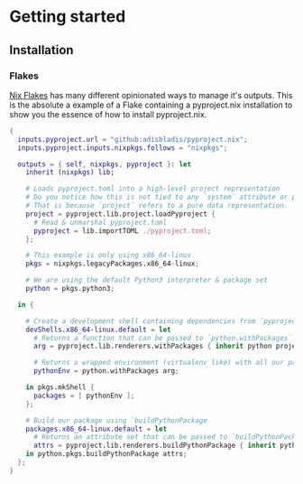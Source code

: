 # Getting started

## Installation

### Flakes

[Nix Flakes](https://nix.dev/concepts/flakes) has many different opinionated ways to manage it's outputs.
This is the absolute a example of a Flake containing a pyproject.nix installation to show you the essence of how to install pyproject.nix.

```nix
{
  inputs.pyproject.url = "github:adisbladis/pyproject.nix";
  inputs.pyproject.inputs.nixpkgs.follows = "nixpkgs";

  outputs = { self, nixpkgs, pyproject }: let
    inherit (nixpkgs) lib;

    # Loads pyproject.toml into a high-level project representation
    # Do you notice how this is not tied to any `system` attribute or package sets?
    # That is because `project` refers to a pure data representation.
    project = pyproject.lib.project.loadPyproject {
      # Read & unmarshal pyproject.toml
      pyproject = lib.importTOML ./pyproject.toml;
    };

    # This example is only using x86_64-linux
    pkgs = nixpkgs.legacyPackages.x86_64-linux;

    # We are using the default Python3 interpreter & package set
    python = pkgs.python3;

  in {

    # Create a development shell containing dependencies from `pyproject.toml`
    devShells.x86_64-linux.default = let
      # Returns a function that can be passed to `python.withPackages`
      arg = pyproject.lib.renderers.withPackages { inherit python project; };

      # Returns a wrapped environment (virtualenv like) with all our packages
      pythonEnv = python.withPackages arg;

    in pkgs.mkShell {
      packages = [ pythonEnv ];
    };

    # Build our package using `buildPythonPackage
    packages.x86_64-linux.default = let
      # Returns an attribute set that can be passed to `buildPythonPackage`.
      attrs = pyproject.lib.renderers.buildPythonPackage { inherit python project; };
    in python.pkgs.buildPythonPackage attrs;
  };
}
```
